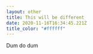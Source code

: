 ```yaml
---
layout: other
title: This will be different
date: 2020-11-16T16:34:45.221Z
title_color: "#ffffff"
---
```

Dum do dum

![]()